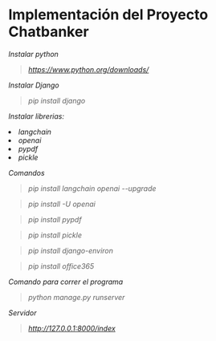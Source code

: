 # Implementación del Proyecto Chatbanker

<i>Instalar python<i/>

>https://www.python.org/downloads/

<i>Instalar Django<i/>

>pip install django

<i>Instalar librerias:
<li>langchain</li>
<li>openai</li>
<li>pypdf</li>
<li>pickle</li>

<i>Comandos<i/>

>pip install langchain openai --upgrade


>pip install -U openai


>pip install pypdf


>pip install pickle


>pip install django-environ


>pip install office365


<i>Comando para correr el programa<i/>

>python manage.py runserver

<i>Servidor<i/>

>http://127.0.0.1:8000/index
